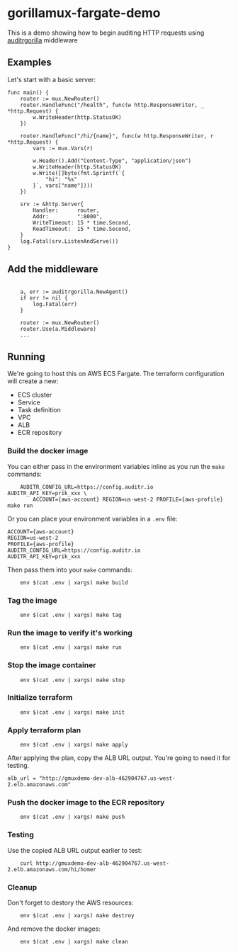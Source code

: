 # gorillamux-fargate-demo

This is a demo showing how to begin auditing HTTP requests using [auditrgorilla](https://github.com/auditr-io/auditr-agent-go/tree/main/wrappers/auditrgorilla) middleware

## Examples
Let's start with a basic server:
```
func main() {
	router := mux.NewRouter()
	router.HandleFunc("/health", func(w http.ResponseWriter, _ *http.Request) {
		w.WriteHeader(http.StatusOK)
	})

	router.HandleFunc("/hi/{name}", func(w http.ResponseWriter, r *http.Request) {
		vars := mux.Vars(r)

		w.Header().Add("Content-Type", "application/json")
		w.WriteHeader(http.StatusOK)
		w.Write([]byte(fmt.Sprintf(`{
			"hi": "%s"
		}`, vars["name"])))
	})

	srv := &http.Server{
		Handler:      router,
		Addr:         ":8000",
		WriteTimeout: 15 * time.Second,
		ReadTimeout:  15 * time.Second,
	}
	log.Fatal(srv.ListenAndServe())
}
```

## Add the middleware
```

	a, err := auditrgorilla.NewAgent()
	if err != nil {
		log.Fatal(err)
	}

	router := mux.NewRouter()
	router.Use(a.Middleware)
    ...

```

## Running
We're going to host this on AWS ECS Fargate. The terraform configuration will create a new:
* ECS cluster
* Service
* Task definition
* VPC
* ALB
* ECR repository

### Build the docker image
You can either pass in the environment variables inline as you run the `make` commands:
```
    AUDITR_CONFIG_URL=https://config.auditr.io  AUDITR_API_KEY=prik_xxx \
        ACCOUNT={aws-account} REGION=us-west-2 PROFILE={aws-profile} make run
```

Or you can place your environment variables in a `.env` file:
```
ACCOUNT={aws-account}
REGION=us-west-2
PROFILE={aws-profile}
AUDITR_CONFIG_URL=https://config.auditr.io
AUDITR_API_KEY=prik_xxx
```
Then pass them into your `make` commands:
```
    env $(cat .env | xargs) make build
```

### Tag the image
```
    env $(cat .env | xargs) make tag
```

### Run the image to verify it's working
```
    env $(cat .env | xargs) make run
```

### Stop the image container
```
    env $(cat .env | xargs) make stop
```

### Initialize terraform
```
    env $(cat .env | xargs) make init
```

### Apply terraform plan
```
    env $(cat .env | xargs) make apply
```
After applying the plan, copy the ALB URL output. You're going to need it for testing.
```
alb_url = "http://gmuxdemo-dev-alb-462904767.us-west-2.elb.amazonaws.com"
```

### Push the docker image to the ECR repository
```
    env $(cat .env | xargs) make push
```

### Testing
Use the copied ALB URL output earlier to test:
```
    curl http://gmuxdemo-dev-alb-462904767.us-west-2.elb.amazonaws.com/hi/homer
```

### Cleanup
Don't forget to destory the AWS resources:
```
    env $(cat .env | xargs) make destroy
```
And remove the docker images:
```
    env $(cat .env | xargs) make clean
```
